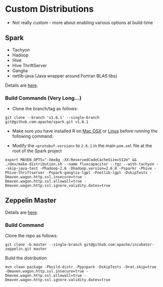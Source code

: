 # Custom Distributions
* Not really *custom* - more about enabling various options at build-time

## Spark
* Tachyon
* Hadoop 
* Hive
* Hive ThriftServer
* Ganglia
* netlib-java (Java wrapper around Fortran BLAS libs)

Details are [here](http://spark.apache.org/docs/latest/building-spark.html).

### Build Commands (Very Long...)
* Clone the branch/tag as follows:
```
git clone --branch 'v1.6.1' --single-branch git@github.com:apache/spark.git v1.6.1
```
* Make sure you have installed R on [Mac OSX](https://cran.r-project.org/bin/macosx/) or [Linux](https://www.digitalocean.com/community/tutorials/how-to-set-up-r-on-ubuntu-14-04) before running the following command:

* Modify the `<protobuf.version>` to `2.6.1` in the main `pom.xml` file at the root of the Spark project
```
export MAVEN_OPTS="-Xmx8g -XX:ReservedCodeCacheSize=512m" && ./dev/make-distribution.sh --name fluxcapacitor --tgz --with-tachyon --skip-java-test -Phadoop-2.6 -Dhadoop.version=2.6.0 -Psparkr -Phive -Phive-thriftserver -Pspark-ganglia-lgpl -Pnetlib-lgpl -DskipTests -Dmaven.wagon.http.ssl.insecure=true -Dmaven.wagon.http.ssl.allowall=true -Dmaven.wagon.http.ssl.ignore.validity.dates=true
```

## Zeppelin Master

Details are [here](https://github.com/apache/incubator-zeppelin).

### Build Command
Clone the repo as follows:

```
git clone -b master --single-branch git@github.com:apache/incubator-zeppelin.git master
```

Build the distribution
```
mvn clean package -Pbuild-distr -Ppyspark -DskipTests -Drat.skip=true -Dmaven.wagon.http.ssl.insecure=true -Dmaven.wagon.http.ssl.allowall=true -Dmaven.wagon.http.ssl.ignore.validity.dates=true
```